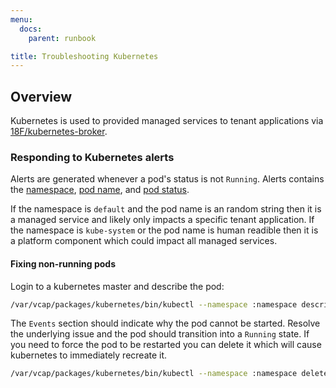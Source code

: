 ```yaml
---
menu:
  docs:
    parent: runbook

title: Troubleshooting Kubernetes
---
```


## Overview
Kubernetes is used to provided managed services to tenant applications via [18F/kubernetes-broker](https://github.com/18F/kubernetes-broker).

### Responding to Kubernetes alerts
Alerts are generated whenever a pod's status is not `Running`. Alerts contains the [namespace](https://kubernetes.io/docs/user-guide/namespaces/), [pod name](https://kubernetes.io/docs/user-guide/pods/), and [pod status](https://kubernetes.io/docs/concepts/workloads/pods/pod-lifecycle/#pod-phase).

If the namespace is `default` and the pod name is an random string then it is a managed service and likely only impacts a specific tenant application.  If the namespace is `kube-system` or the pod name is human readible then it is a platform component which could impact all managed services.

#### Fixing non-running pods
Login to a kubernetes master and describe the pod:
```bash
/var/vcap/packages/kubernetes/bin/kubectl --namespace :namespace describe pod :pod-name
```

The `Events` section should indicate why the pod cannot be started.  Resolve the underlying issue and the pod should transition into a `Running` state.  If you need to force the pod to be restarted you can delete it which will cause kubernetes to immediately recreate it.
```bash
/var/vcap/packages/kubernetes/bin/kubectl --namespace :namespace delete pod :pod-name
```

